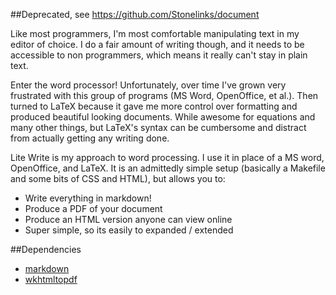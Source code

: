 ##Deprecated, see https://github.com/Stonelinks/document

Like most programmers, I'm most comfortable manipulating text in my editor of choice. I do a fair amount of writing though, and it needs to be accessible to non programmers, which means it really can't stay in plain text.

Enter the word processor! Unfortunately, over time I've grown very frustrated with this group of programs (MS Word, OpenOffice, et al.). Then turned to LaTeX because it gave me more control over formatting and produced beautiful looking documents. While awesome for equations and many other things, but LaTeX's syntax can be cumbersome and distract from actually getting any writing done.

Lite Write is my approach to word processing. I use it in place of a MS word, OpenOffice, and LaTeX. It is an admittedly simple setup (basically a Makefile and some bits of CSS and HTML), but allows you to:

- Write everything in markdown!
- Produce a PDF of your document
- Produce an HTML version anyone can view online
- Super simple, so its easily to expanded / extended

##Dependencies

- [markdown](http://daringfireball.net/projects/markdown/)
- [wkhtmltopdf](http://code.google.com/p/wkhtmltopdf/)
